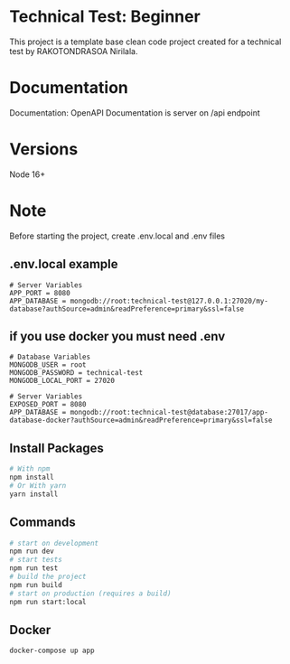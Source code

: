 # Technical Test: Beginner
This project is a template base clean code project created for a technical test by RAKOTONDRASOA Nirilala.
# Documentation
Documentation: OpenAPI Documentation is server on /api endpoint
# Versions

Node 16+

# Note

Before starting the project, create .env.local and .env files

## .env.local example
```
# Server Variables
APP_PORT = 8080
APP_DATABASE = mongodb://root:technical-test@127.0.0.1:27020/my-database?authSource=admin&readPreference=primary&ssl=false

```

## if you use docker you must need .env
```
# Database Variables
MONGODB_USER = root
MONGODB_PASSWORD = technical-test
MONGODB_LOCAL_PORT = 27020

# Server Variables
EXPOSED_PORT = 8080
APP_DATABASE = mongodb://root:technical-test@database:27017/app-database-docker?authSource=admin&readPreference=primary&ssl=false
```
## Install Packages

``` bash
# With npm
npm install
# Or With yarn
yarn install
```
## Commands
``` bash
# start on development
npm run dev 
# start tests
npm run test 
# build the project
npm run build
# start on production (requires a build)
npm run start:local
```
## Docker
``` bash
docker-compose up app
```
